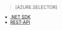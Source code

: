 > [AZURE.SELECTOR]
- [.NET SDK](../articles/media-services-dotnet-connect_programmatically.md)
- [REST-API](../articles/media-services-rest-connect_programmatically.md)
<!--HONumber=52--> 
